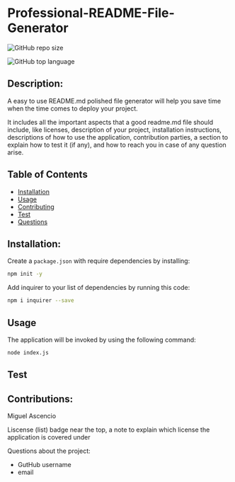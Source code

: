 # Professional-README-File-Generator

![GitHub repo size](https://img.shields.io/github/repo-size/Miguel-TheThird/Professional-README-File-Generator)

![GitHub top language](https://img.shields.io/github/languages/top/Miguel-TheThird/Professional-README-File-Generator)

## Description:
A easy to use README.md polished file generator will help you save time when the time comes to deploy your project.

It includes all the important aspects that a good readme.md file should include, like licenses, description of your project, installation instructions, descriptions of how to use the application, contribution parties, a section to explain how to test it (if any), and how to reach you in case of any question arise.

## Table of Contents

- [Installation](#Installation)
- [Usage](#Usage)
- [Contributing](#Contributing)
- [Test](#Test)
- [Questions](#Questions)

## Installation:

Create a `package.json` with require dependencies by installing:

```bash
npm init -y
```

Add inquirer to your list of dependencies by running this code:

```bash
npm i inquirer --save
```
## Usage

The application will be invoked by using the following command:

```bash
node index.js
```

## Test

## Contributions:

 Miguel Ascencio





Liscense (list) badge near the top, a note to explain which license the application is covered under

Questions about the project: 
- GutHub username
- email
